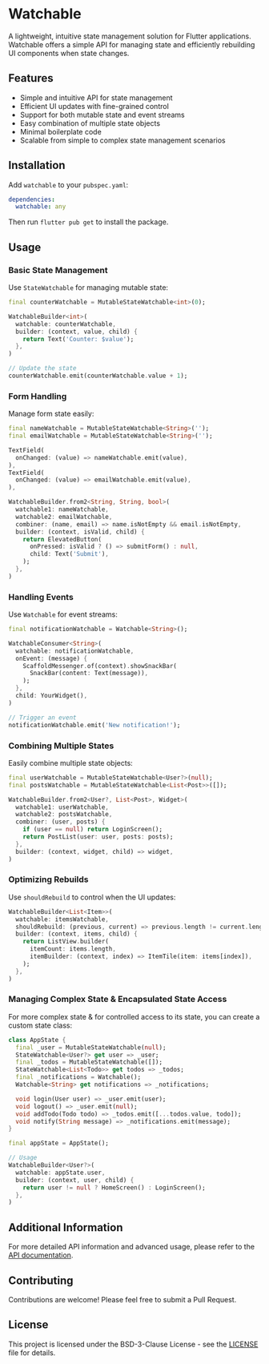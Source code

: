 # Watchable

A lightweight, intuitive state management solution for Flutter applications. Watchable offers a simple API for managing state and efficiently rebuilding UI components when state changes.

## Features

- Simple and intuitive API for state management
- Efficient UI updates with fine-grained control
- Support for both mutable state and event streams
- Easy combination of multiple state objects
- Minimal boilerplate code
- Scalable from simple to complex state management scenarios

## Installation

Add `watchable` to your `pubspec.yaml`:

```yaml
dependencies:
  watchable: any
```

Then run `flutter pub get` to install the package.

## Usage

### Basic State Management

Use `StateWatchable` for managing mutable state:

```dart
final counterWatchable = MutableStateWatchable<int>(0);

WatchableBuilder<int>(
  watchable: counterWatchable,
  builder: (context, value, child) {
    return Text('Counter: $value');
  },
)

// Update the state
counterWatchable.emit(counterWatchable.value + 1);
```

### Form Handling

Manage form state easily:

```dart
final nameWatchable = MutableStateWatchable<String>('');
final emailWatchable = MutableStateWatchable<String>('');

TextField(
  onChanged: (value) => nameWatchable.emit(value),
),
TextField(
  onChanged: (value) => emailWatchable.emit(value),
),

WatchableBuilder.from2<String, String, bool>(
  watchable1: nameWatchable,
  watchable2: emailWatchable,
  combiner: (name, email) => name.isNotEmpty && email.isNotEmpty,
  builder: (context, isValid, child) {
    return ElevatedButton(
      onPressed: isValid ? () => submitForm() : null,
      child: Text('Submit'),
    );
  },
)
```

### Handling Events

Use `Watchable` for event streams:

```dart
final notificationWatchable = Watchable<String>();

WatchableConsumer<String>(
  watchable: notificationWatchable,
  onEvent: (message) {
    ScaffoldMessenger.of(context).showSnackBar(
      SnackBar(content: Text(message)),
    );
  },
  child: YourWidget(),
)

// Trigger an event
notificationWatchable.emit('New notification!');
```

### Combining Multiple States

Easily combine multiple state objects:

```dart
final userWatchable = MutableStateWatchable<User?>(null);
final postsWatchable = MutableStateWatchable<List<Post>>([]);

WatchableBuilder.from2<User?, List<Post>, Widget>(
  watchable1: userWatchable,
  watchable2: postsWatchable,
  combiner: (user, posts) {
    if (user == null) return LoginScreen();
    return PostList(user: user, posts: posts);
  },
  builder: (context, widget, child) => widget,
)
```

### Optimizing Rebuilds

Use `shouldRebuild` to control when the UI updates:

```dart
WatchableBuilder<List<Item>>(
  watchable: itemsWatchable,
  shouldRebuild: (previous, current) => previous.length != current.length,
  builder: (context, items, child) {
    return ListView.builder(
      itemCount: items.length,
      itemBuilder: (context, index) => ItemTile(item: items[index]),
    );
  },
)
```

### Managing Complex State & Encapsulated State Access

For more complex state & for controlled access to its state, you can create a custom state class:

```dart
class AppState {
  final _user = MutableStateWatchable(null);
  StateWatchable<User?> get user => _user;
  final _todos = MutableStateWatchable([]);
  StateWatchable<List<Todo>> get todos => _todos;
  final _notifications = Watchable();
  Watchable<String> get notifications => _notifications;

  void login(User user) => _user.emit(user);
  void logout() => _user.emit(null);
  void addTodo(Todo todo) => _todos.emit([...todos.value, todo]);
  void notify(String message) => _notifications.emit(message);
}

final appState = AppState();

// Usage
WatchableBuilder<User?>(
  watchable: appState.user,
  builder: (context, user, child) {
    return user != null ? HomeScreen() : LoginScreen();
  },
)
```

## Additional Information

For more detailed API information and advanced usage, please refer to the [API documentation](https://pub.dev/documentation/watchable/latest/).

## Contributing

Contributions are welcome! Please feel free to submit a Pull Request.

## License

This project is licensed under the BSD-3-Clause License - see the [LICENSE](LICENSE) file for details.